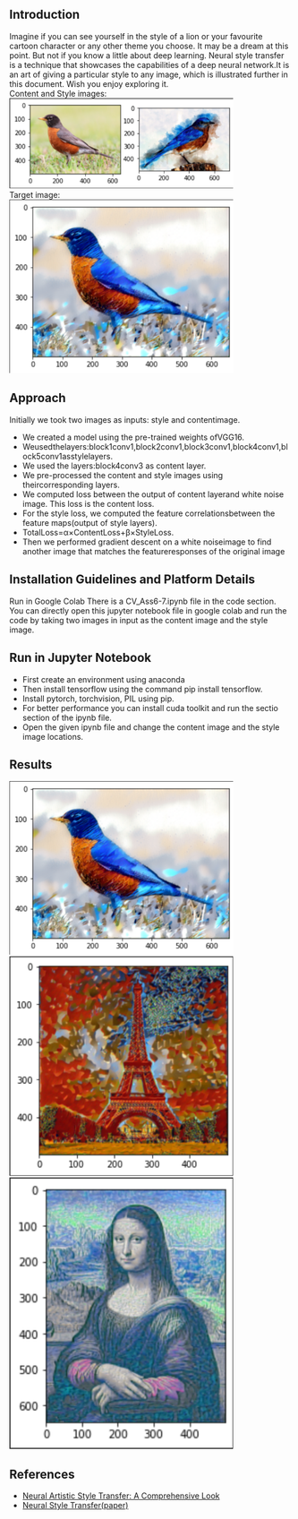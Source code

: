 ## Introduction 
Imagine if you can see yourself in the style of a lion or your favourite cartoon character or any other theme you choose. It may be a dream at this point. But not if you know a little about deep learning. Neural style transfer is a technique that showcases the capabilities of a deep neural network.It is an art of giving a particular style to any image, which is illustrated further in this document. Wish you enjoy exploring it. 
<br/>
Content and Style images:
<br/>
<img src=r1.png width="400">
<br/>
Target image:
<br/>
<img src=rr1.png width="400">

## Approach
Initially we took two images as inputs: style and contentimage.
- We  created  a  model  using  the  pre-trained  weights  ofVGG16.
- Weusedthelayers:block1conv1,block2conv1,block3conv1,block4conv1,block5conv1asstylelayers.
- We used the layers:block4conv3 as content layer.
- We pre-processed the content and style images using theircorresponding layers.
- We  computed  loss  between  the  output  of  content  layerand white noise image. This loss is the content loss.
- For  the  style  loss,  we  computed  the  feature  correlationsbetween the feature maps(output of style layers).
- TotalLoss=α×ContentLoss+β×StyleLoss.
- Then  we  performed  gradient  descent  on  a  white  noiseimage  to  find  another  image  that  matches  the  featureresponses of the original image


## Installation Guidelines and Platform Details
Run in Google Colab
There is a CV_Ass6-7.ipynb file in the code section. You can directly open this jupyter notebook file in google colab and run the code by taking two images in input as the content image and the style image.

## Run in Jupyter Notebook
- First create an environment using anaconda
- Then install tensorflow using the command pip install tensorflow.
- Install pytorch, torchvision, PIL using pip. 
- For better performance you can install cuda toolkit and run the sectio section of the ipynb file.
- Open the given ipynb file and change the content image and the style image locations.

## Results
<img src=rr1.png width="400">
<img src=rr2.png width="400">
<img src=rr3.png width="400">

## References


- [Neural Artistic Style Transfer: A Comprehensive Look](https://medium.com/artists-and-machine-intelligence/neural-artistic-style-transfer-a-comprehensive-look-f54d8649c199)
- [Neural Style Transfer(paper)](https://arxiv.org/abs/1508.06576)

